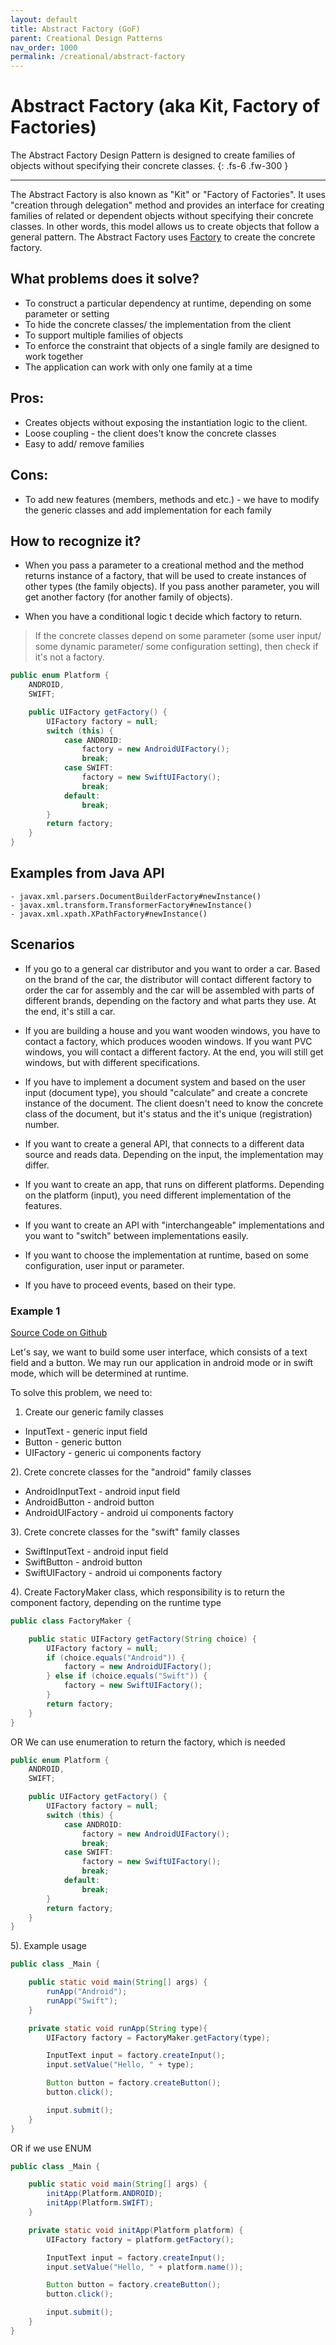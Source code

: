 ```yaml
---
layout: default
title: Abstract Factory (GoF)
parent: Creational Design Patterns
nav_order: 1000
permalink: /creational/abstract-factory
---
```


# Abstract Factory (aka Kit, Factory of Factories)

The Abstract Factory Design Pattern is designed to create families of objects without specifying their concrete classes.
{: .fs-6 .fw-300 }

---

The Abstract Factory is also known as "Kit" or "Factory of Factories". It uses "creation through delegation" method and 
provides an interface for creating families of related or dependent objects without specifying 
their concrete classes. In other words, this model allows us to create objects that follow a general pattern.
The Abstract Factory uses [Factory](/design-patterns/creational/factory) to create the concrete factory.

## What problems does it solve? 
- To construct a particular dependency at runtime, depending on some parameter or setting
- To hide the concrete classes/ the implementation from the client
- To support multiple families of objects
- To enforce the constraint that objects of a single family are designed to work together
- The application can work with only one family at a time

## Pros:
- Creates objects without exposing the instantiation logic to the client.
- Loose coupling - the client does't know the concrete classes
- Easy to add/ remove families

## Cons:
- To add new features (members, methods and etc.) - we have to modify the generic classes
and add implementation for each family

## How to recognize it?
* When you pass a parameter to a creational method and the method returns instance of a factory,
that will be used to create instances of other types (the family objects). If you pass another parameter, 
you will get another factory (for another family of objects).

* When you have a conditional logic t decide which factory to return.

> If the concrete classes depend on some parameter (some user input/ some dynamic parameter/ some configuration setting),
then check if it's not a factory.

```java
public enum Platform {
    ANDROID,
    SWIFT;

    public UIFactory getFactory() {
        UIFactory factory = null;
        switch (this) {
            case ANDROID:
                factory = new AndroidUIFactory();
                break;
            case SWIFT:
                factory = new SwiftUIFactory();
                break;
            default:
                break;
        }
        return factory;
    }
}
```

## Examples from Java API
```
- javax.xml.parsers.DocumentBuilderFactory#newInstance()
- javax.xml.transform.TransformerFactory#newInstance()
- javax.xml.xpath.XPathFactory#newInstance()
```

## Scenarios
* If you go to a general car distributor and you want to order a car. Based on the brand of the car, the distributor 
will contact different factory to order the car for assembly and the car will be assembled with parts of different brands,
depending on the factory and what parts they use. At the end, it's still a car. 

* If you are building a house and you want wooden windows, you have to contact a factory, which produces wooden windows.
If you want PVC windows, you will contact a different factory. 
At the end, you will still get windows, but with different specifications. 

* If you have to implement a document system and based on the user input (document type), 
you should "calculate" and create a concrete instance of the document. The client doesn't need to know the concrete class of the 
document, but it's status and the it's unique (registration) number.

* If you want to create a general API, that connects to a different data source and reads data. Depending on the input, 
the implementation may differ.

* If you want to create an app, that runs on different platforms. Depending on the platform (input), you need different
implementation of the features.

* If you want to create an API with "interchangeable" implementations and you want to "switch" between implementations easily.

* If you want to choose the implementation at runtime, based on some configuration, user input or parameter.

* If you have to proceed events, based on their type.

### Example 1
[Source Code on Github](https://github.com/Iretha/design-patterns/tree/master/src/com/smdev/creational/abstract_factory)

Let's say, we want to build some user interface, which consists of a text field and a button.
We may run our application in android mode or in swift mode, which will be determined at runtime.

To solve this problem, we need to:

1) Create our generic family classes
- InputText - generic input field
- Button - generic button
- UIFactory - generic ui components factory

2). Crete concrete classes for the "android" family classes
- AndroidInputText - android input field
- AndroidButton - android button
- AndroidUIFactory - android ui components factory

3). Crete concrete classes for the "swift" family classes
- SwiftInputText - android input field
- SwiftButton - android button
- SwiftUIFactory - android ui components factory

4). Create FactoryMaker class, which responsibility is to return the component factory, depending on the runtime type
```java
public class FactoryMaker {

    public static UIFactory getFactory(String choice) {
        UIFactory factory = null;
        if (choice.equals("Android")) {
            factory = new AndroidUIFactory();
        } else if (choice.equals("Swift")) {
            factory = new SwiftUIFactory();
        }
        return factory;
    }
}
```

OR We can use enumeration to return the factory, which is needed

```java
public enum Platform {
    ANDROID,
    SWIFT;

    public UIFactory getFactory() {
        UIFactory factory = null;
        switch (this) {
            case ANDROID:
                factory = new AndroidUIFactory();
                break;
            case SWIFT:
                factory = new SwiftUIFactory();
                break;
            default:
                break;
        }
        return factory;
    }
}
```

5). Example usage
```java
public class _Main {

    public static void main(String[] args) {
        runApp("Android");
        runApp("Swift");
    }

    private static void runApp(String type){
        UIFactory factory = FactoryMaker.getFactory(type);

        InputText input = factory.createInput();
        input.setValue("Hello, " + type);

        Button button = factory.createButton();
        button.click();

        input.submit();
    }
}
```

OR if we use ENUM
```java
public class _Main {

    public static void main(String[] args) {
        initApp(Platform.ANDROID);
        initApp(Platform.SWIFT);
    }

    private static void initApp(Platform platform) {
        UIFactory factory = platform.getFactory();

        InputText input = factory.createInput();
        input.setValue("Hello, " + platform.name());

        Button button = factory.createButton();
        button.click();

        input.submit();
    }
}
```



